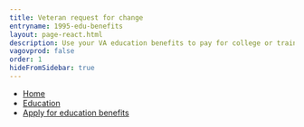 ```yaml
---
title: Veteran request for change
entryname: 1995-edu-benefits
layout: page-react.html
description: Use your VA education benefits to pay for college or training programs. Find out which documents you’ll need to apply for benefits, and start your online application today.
vagovprod: false
order: 1
hideFromSidebar: true
---
```

<nav aria-label="Breadcrumb" aria-live="polite" class="va-nav-breadcrumbs"
id="va-breadcrumbs">
  <ul class="row va-nav-breadcrumbs-list columns" id="va-breadcrumbs-list">
    <li><a href="/">Home</a></li>
    <li><a href="/education/">Education</a></li>
    <li><a aria-current="page" href="/education/how-to-apply/">Apply for education benefits</a></li>
  </ul>
</nav>
